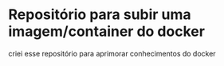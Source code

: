 # Repositório para subir uma imagem/container do docker
criei esse repositório para aprimorar conhecimentos do docker